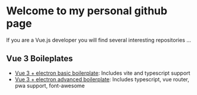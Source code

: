 # Welcome to my personal github page

If you are a Vue.js developer you will find several interesting repositories ...

## Vue 3 Boileplates

- [Vue 3 + electron basic boilerplate](https://github.com/sdiricco/vue3-electron-basic-boilerplate): Includes vite and typescript support
- [Vue 3 + electron advanced boilerplate](https://github.com/sdiricco/vue3-ionic-advanced-boilerplate): Includes typescript, vue router, pwa support, font-awesome
